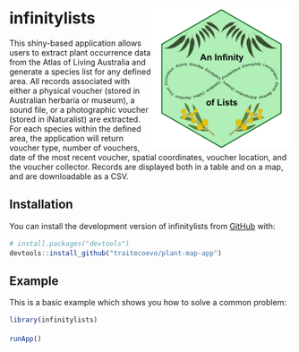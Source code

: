
<!-- README.md is generated from README.Rmd. Please edit that file -->

# infinitylists <img src="inst/figs/infinitylist_hex.png" align="right" alt="" width="250" />

<!-- badges: start -->
<!-- badges: end -->

This shiny-based application allows users to extract plant occurrence
data from the Atlas of Living Australia and generate a species list for
any defined area. All records associated with either a physical voucher
(stored in Australian herbaria or museum), a sound file, or a
photographic voucher (stored in iNaturalist) are extracted. For each
species within the defined area, the application will return voucher
type, number of vouchers, date of the most recent voucher, spatial
coordinates, voucher location, and the voucher collector. Records are
displayed both in a table and on a map, and are downloadable as a CSV.

## Installation

You can install the development version of infinitylists from
[GitHub](https://github.com/) with:

``` r
# install.packages("devtools")
devtools::install_github("traitecoevo/plant-map-app")
```

## Example

This is a basic example which shows you how to solve a common problem:

``` r
library(infinitylists)

runApp()
```
